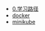 

- [0.学习路径](docs/software-engineering/05.常用组件-中间件/0.学习路径.md)
- [docker](docs/software-engineering/05.常用组件-中间件/容器化/docker.md)
- [minikube](docs/software-engineering/05.常用组件-中间件/容器化/minikube.md)

